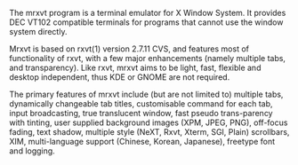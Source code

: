The mrxvt program is a terminal emulator for X Window System. It provides DEC VT102 compatible terminals for programs that cannot use the window system directly.

Mrxvt  is based on rxvt(1) version 2.7.11 CVS, and features most of functionality of rxvt, with a few major enhancements (namely  multiple  tabs, and  transparency). Like rxvt, mrxvt aims to be light, fast, flexible and desktop independent, thus KDE or GNOME are not required.

The primary features of mrxvt include (but are not limited  to)  multiple tabs,  dynamically  changeable  tab titles, customisable command for each tab, input broadcasting, true  translucent  window,  fast  pseudo  trans-parency  with  tinting, user supplied background images (XPM, JPEG, PNG), off-focus fading, text shadow, multiple style (NeXT,  Rxvt,  Xterm,  SGI, Plain)   scrollbars,   XIM,   multi-language  support  (Chinese,  Korean, Japanese), freetype font and logging.
